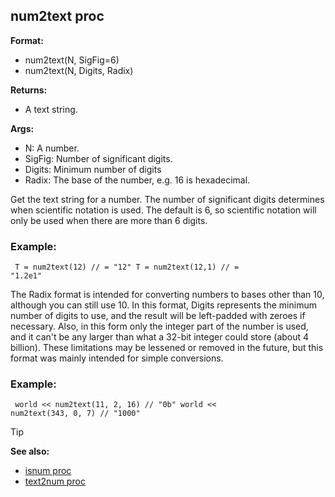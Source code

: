 ## num2text proc

**Format:**
+   num2text(N, SigFig=6)
+   num2text(N, Digits, Radix)
<!-- -->
**Returns:**
+   A text string.
<!-- -->
**Args:**
+   N: A number.
+   SigFig: Number of significant digits.
+   Digits: Minimum number of digits
+   Radix: The base of the number, e.g. 16 is hexadecimal.


Get the text string for a number. The number of significant
digits determines when scientific notation is used. The default is 6, so
scientific notation will only be used when there are more than 6 digits.
### Example:

``` dm
 T = num2text(12) // = "12" T = num2text(12,1) // =
"1.2e1" 
```
 

The Radix format is intended for
converting numbers to bases other than 10, although you can still use
10. In this format, Digits represents the minimum number of digits to
use, and the result will be left-padded with zeroes if necessary. Also,
in this form only the integer part of the number is used, and it can\'t
be any larger than what a 32-bit integer could store (about 4 billion).
These limitations may be lessened or removed in the future, but this
format was mainly intended for simple conversions.
### Example:

``` dm
 world << num2text(11, 2, 16) // "0b" world <<
num2text(343, 0, 7) // "1000" 
```


> [!TIP] 
> **See also:**
> +   [isnum proc](/ref/proc/isnum.md) 
> +   [text2num proc](/ref/proc/text2num.md) <!-- -->